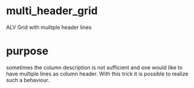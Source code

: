 # multi_header_grid
ALV Grid with mulitple header lines

# purpose
sometimes the column description is not sufficient and one would like to have multiple lines as column header.
With this trick it is possible to realize such a behaviour.

